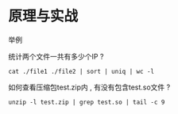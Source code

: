 # 原理与实战

举例

统计两个文件一共有多少个IP ?

```
cat ./file1 ./file2 | sort | uniq | wc -l
```

如何查看压缩包test.zip内 , 有没有包含test.so文件 ?

```
unzip -l test.zip | grep test.so | tail -c 9
```



